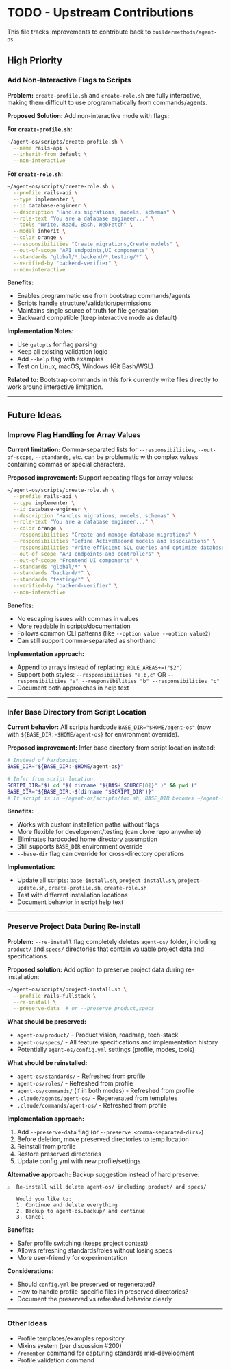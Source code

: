 # TODO - Upstream Contributions

This file tracks improvements to contribute back to `buildermethods/agent-os`.

## High Priority

### Add Non-Interactive Flags to Scripts

**Problem:** `create-profile.sh` and `create-role.sh` are fully interactive, making them difficult to use programmatically from commands/agents.

**Proposed Solution:** Add non-interactive mode with flags:

**For `create-profile.sh`:**
```bash
~/agent-os/scripts/create-profile.sh \
  --name rails-api \
  --inherit-from default \
  --non-interactive
```

**For `create-role.sh`:**
```bash
~/agent-os/scripts/create-role.sh \
  --profile rails-api \
  --type implementer \
  --id database-engineer \
  --description "Handles migrations, models, schemas" \
  --role-text "You are a database engineer..." \
  --tools "Write, Read, Bash, WebFetch" \
  --model inherit \
  --color orange \
  --responsibilities "Create migrations,Create models" \
  --out-of-scope "API endpoints,UI components" \
  --standards "global/*,backend/*,testing/*" \
  --verified-by "backend-verifier" \
  --non-interactive
```

**Benefits:**
- Enables programmatic use from bootstrap commands/agents
- Scripts handle structure/validation/permissions
- Maintains single source of truth for file generation
- Backward compatible (keep interactive mode as default)

**Implementation Notes:**
- Use `getopts` for flag parsing
- Keep all existing validation logic
- Add `--help` flag with examples
- Test on Linux, macOS, Windows (Git Bash/WSL)

**Related to:** Bootstrap commands in this fork currently write files directly to work around interactive limitation.

---

## Future Ideas

### Improve Flag Handling for Array Values

**Current limitation:** Comma-separated lists for `--responsibilities`, `--out-of-scope`, `--standards`, etc. can be problematic with complex values containing commas or special characters.

**Proposed improvement:** Support repeating flags for array values:

```bash
~/agent-os/scripts/create-role.sh \
  --profile rails-api \
  --type implementer \
  --id database-engineer \
  --description "Handles migrations, models, schemas" \
  --role-text "You are a database engineer..." \
  --color orange \
  --responsibilities "Create and manage database migrations" \
  --responsibilities "Define ActiveRecord models and associations" \
  --responsibilities "Write efficient SQL queries and optimize database performance" \
  --out-of-scope "API endpoints and controllers" \
  --out-of-scope "Frontend UI components" \
  --standards "global/*" \
  --standards "backend/*" \
  --standards "testing/*" \
  --verified-by "backend-verifier" \
  --non-interactive
```

**Benefits:**
- No escaping issues with commas in values
- More readable in scripts/documentation
- Follows common CLI patterns (like `--option value --option value2`)
- Can still support comma-separated as shorthand

**Implementation approach:**
- Append to arrays instead of replacing: `ROLE_AREAS+=("$2")`
- Support both styles: `--responsibilities "a,b,c"` OR `--responsibilities "a" --responsibilities "b" --responsibilities "c"`
- Document both approaches in help text

---

### Infer Base Directory from Script Location

**Current behavior:** All scripts hardcode `BASE_DIR="$HOME/agent-os"` (now with `${BASE_DIR:-$HOME/agent-os}` for environment override).

**Proposed improvement:** Infer base directory from script location instead:

```bash
# Instead of hardcoding:
BASE_DIR="${BASE_DIR:-$HOME/agent-os}"

# Infer from script location:
SCRIPT_DIR="$( cd "$( dirname "${BASH_SOURCE[0]}" )" && pwd )"
BASE_DIR="${BASE_DIR:-$(dirname "$SCRIPT_DIR")}"
# If script is in ~/agent-os/scripts/foo.sh, BASE_DIR becomes ~/agent-os
```

**Benefits:**
- Works with custom installation paths without flags
- More flexible for development/testing (can clone repo anywhere)
- Eliminates hardcoded home directory assumption
- Still supports `BASE_DIR` environment override
- `--base-dir` flag can override for cross-directory operations

**Implementation:**
- Update all scripts: `base-install.sh`, `project-install.sh`, `project-update.sh`, `create-profile.sh`, `create-role.sh`
- Test with different installation locations
- Document behavior in script help text

---

### Preserve Project Data During Re-install

**Problem:** `--re-install` flag completely deletes `agent-os/` folder, including `product/` and `specs/` directories that contain valuable project data and specifications.

**Proposed solution:** Add option to preserve project data during re-installation:

```bash
~/agent-os/scripts/project-install.sh \
  --profile rails-fullstack \
  --re-install \
  --preserve-data  # or --preserve product,specs
```

**What should be preserved:**
- `agent-os/product/` - Product vision, roadmap, tech-stack
- `agent-os/specs/` - All feature specifications and implementation history
- Potentially `agent-os/config.yml` settings (profile, modes, tools)

**What should be reinstalled:**
- `agent-os/standards/` - Refreshed from profile
- `agent-os/roles/` - Refreshed from profile
- `agent-os/commands/` (if in both modes) - Refreshed from profile
- `.claude/agents/agent-os/` - Regenerated from templates
- `.claude/commands/agent-os/` - Refreshed from profile

**Implementation approach:**
1. Add `--preserve-data` flag (or `--preserve <comma-separated-dirs>`)
2. Before deletion, move preserved directories to temp location
3. Reinstall from profile
4. Restore preserved directories
5. Update config.yml with new profile/settings

**Alternative approach:** Backup suggestion instead of hard preserve:
```
⚠️  Re-install will delete agent-os/ including product/ and specs/

   Would you like to:
   1. Continue and delete everything
   2. Backup to agent-os.backup/ and continue
   3. Cancel
```

**Benefits:**
- Safer profile switching (keeps project context)
- Allows refreshing standards/roles without losing specs
- More user-friendly for experimentation

**Considerations:**
- Should `config.yml` be preserved or regenerated?
- How to handle profile-specific files in preserved directories?
- Document the preserved vs refreshed behavior clearly

---

### Other Ideas

- Profile templates/examples repository
- Mixins system (per discussion #200)
- `/remember` command for capturing standards mid-development
- Profile validation command
